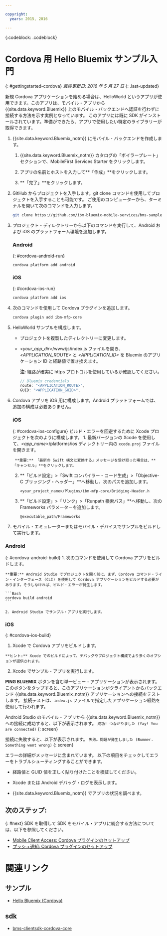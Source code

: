 ```yaml
---

copyright:
  years: 2015, 2016

---
```

<!-- Attribute definitions -->
{:codeblock: .codeblock}

# Cordova 用 Hello Bluemix サンプル入門
{: #gettingstarted-cordova}
*最終更新日: 2016 年 5 月 27 日*
{: .last-updated}

新規 Cordova アプリケーションを始める場合は、HelloWorld というアプリが使用できます。このアプリは、モバイル・アプリから {{site.data.keyword.Bluemix}} 上のモバイル・バックエンドへ認証を行わずに接続する方法を示す実例となっています。
このアプリには既に SDK がインストールされています。準備ができたら、アプリで使用したい特定のライブラリーが取得できます。

1. {{site.data.keyword.Bluemix_notm}} にモバイル・バックエンドを作成します。

	1. {{site.data.keyword.Bluemix_notm}} カタログの「ボイラープレート」セクションで、MobileFirst Services Starter をクリックします。
	1. アプリの名前とホストを入力して**「作成」**をクリックします。

	1. **「完了」**をクリックします。

2. GitHub からプロジェクトを入手します。git clone コマンドを使用してプロジェクトを入手することも可能です。
ご使用のコンピューターから、ターミナルを開いて次のコマンドを入力します。

	```Bash
	git clone https://github.com/ibm-bluemix-mobile-services/bms-samples-cordova-helloworld
	```

3. プロジェクト・ディレクトリーから以下のコマンドを実行して、Android および iOS のプラットフォーム環境を追加します。

	### Android
	{: #cordova-android-run}

	```Bash
	cordova platform add android
	```

	### iOS
	{: #cordova-ios-run}

	```Bash
	cordova platform add ios
	```

4. 次のコマンドを使用して Cordova プラグインを追加します。

	```Bash
	cordova plugin add ibm-mfp-core
	```

5. HelloWorld サンプルを構成します。

	* プロジェクトを複製したディレクトリーに変更します。
	* *&lt;your_app_dir&gt;*/www/js/index.js ファイルを開き、*&lt;APPLICATION_ROUTE&gt;* と *&lt;APPLICATION_ID&gt;* を Bluemix のアプリケーション ID と経路値で置き換えます。

		**注:** 経路が確実に https プロトコルを使用しているか確認してください。

		```Javascript
		// Bluemix credentials
		route: "<APPLICATION_ROUTE>",
		GUID: "<APPLICATION_GUID>",
		```

6. Cordova アプリを iOS 用に構成します。Android プラットフォームでは、追加の構成は必要ありません。

	### iOS
	{: #cordova-ios-configure}
ビルド・エラーを回避するために Xcode プロジェクトを次のように構成します。	1. 最新バージョンの Xcode を使用して、*&lt;app_name&gt;*/platforms/ios ディレクトリー内の `xcode.proj` ファイルを開きます。

		**重要:** 「最新の Swift 構文に変換する」メッセージを受け取った場合は、**「キャンセル」**をクリックします。

	2. **「ビルド設定」>「Swift コンパイラー - コード生成」>「Objective-C ブリッジング・ヘッダー」**へ移動し、次のパスを追加します。

		```
		<your_project_name>/Plugins/ibm-mfp-core/Bridging-Header.h
		```

	3. **「ビルド設定」>「リンク」>「Runpath 検索パス」**へ移動し、次の Frameworks パラメーターを追加します。

		```
		@executable_path/Frameworks
		```

7. モバイル・エミュレーターまたはモバイル・デバイスでサンプルをビルドして実行します。

  ### Android
  {: #cordova-android-build}
	1. 次のコマンドを使用して Cordova アプリをビルドします。

    **重要:** Android Studio でプロジェクトを開く前に、まず、Cordova コマンド・ライン・インターフェース (CLI) を使用して Cordova アプリケーションをビルドする必要があります。そうしなければ、ビルド・エラーが発生します。

	```Bash
	cordova build android
	```

	2. Android Studio でサンプル・アプリを実行します。

  ### iOS
  {: #cordova-ios-build}
  1. Xcode で Cordova アプリをビルドします。

    **ヒント:** Xcode でのビルドによって、デバッグやプロジェクト構成でより多くのオプションが提供されます。

  2. Xcode でサンプル・アプリを実行します。

**PING BLUEMIX** ボタンを含む単一ビュー・アプリケーションが表示されます。
このボタンをタップすると、このアプリケーションがクライアントからバックエンド {{site.data.keyword.Bluemix_notm}} アプリケーションへの接続をテストします。
接続テストは、`index.js` ファイルで指定したアプリケーション経路を使用して行われます。

<!--
![Hello World application successfully connected to Bluemix](images/yayconnected.jpg "Figure 1. Hello World application successfully connected to Bluemix")
-->

  Android Studio のモバイル・アプリから {{site.data.keyword.Bluemix_notm}} への接続に成功すると、以下が表示されます。
  `成功! つながりました (Yay! You are connected)`
  {: screen}


<!--![Hello World application not connected to Bluemix](images/bummer_android.jpg "Figure 2. Hello World application not connected to Bluemix")-->

接続に失敗すると、以下が表示されます。
  `失敗。問題が発生しました (Bummer. Something went wrong)`
  {: screen}

エラーの詳細がメッセージに含まれています。
以下の項目をチェックしてエラーをトラブルシューティングすることができます。

- 経路値と GUID 値を正しく貼り付けたことを検証してください。

- Xcode または Android デバッグ・ログを表示します。
- {{site.data.keyword.Bluemix_notm}} でアプリの状況を調べます。

## 次のステップ:
{: #next}
SDK を取得して SDK をモバイル・アプリに統合する方法については、以下を参照してください。
* [Mobile Client Access: Cordova プラグインのセットアップ](../../services/mobileaccess/getting-started-cordova.html)
* [プッシュ通知: Cordova プラグインのセットアップ](../../services/mobilepush/enablepush_cordova.html#setup_sdk_cordova)

# 関連リンク

## サンプル
   * [Hello Bluemix (Cordova)](https://github.com/ibm-bluemix-mobile-services/bms-samples-cordova-helloworld)

## sdk
   * [bms-clientsdk-cordova-core](https://github.com/ibm-bluemix-mobile-services/bms-clientsdk-cordova-plugin-core)

<!--## api
   * [Core API](https://www.{DomainName}/docs/api/content/api/mobilefirst/cordova/core-api-doc/overview-summary.html)
-->
